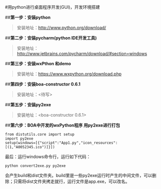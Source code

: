 #用python进行桌面程序开发(GUI)，开发环境搭建

##**第一步：安装python**
	
>安装地址：<http://www.python.org/download/>


##**第二步：安装pycharm(python IDE开发工具)**
	
>安装地址：<http://www.jetbrains.com/pycharm/download/#section=windows>

##**第三步：安装wxPthon 和demo**
	
>安装地址：<https://www.wxpython.org/download.php>

##**第四步：安装boa-constructor 0.6.1**
	
>安装地址：<待写>

##**第五步：安装py2exe**
	
>安装地址：<boa-constructor 0.6.1>

##**第六步：BOA中开发的wxPython程序 用py2exe进行打包**

	from distutils.core import setup  
	import py2exe  
	setup(windows=[{"script":"App1.py","icon_resources":[(1,"A0052345.ico")]}])

最后：运行windows命令行，运行如下代码：
	
	python convert2exe.py py2exe

会产生build和dist文件夹。build里是一些py2exe运行时产生的中间文件，可以删除；只需将dist文件夹拷走就行，运行文件是app.exe，可以改名。